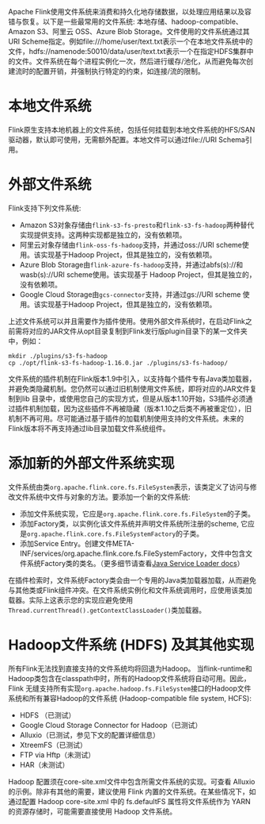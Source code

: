 Apache Flink使用文件系统来消费和持久化地存储数据，以处理应用结果以及容错与恢复。以下是一些最常用的文件系统: 本地存储、hadoop-compatible、Amazon S3、阿里云 OSS、Azure Blob Storage。文件使用的文件系统通过其URI Scheme指定。例如file:///home/user/text.txt表示一个在本地文件系统中的文件，hdfs://namenode:50010/data/user/text.txt表示一个在指定HDFS集群中的文件。文件系统在每个进程实例化一次，然后进行缓存/池化，从而避免每次创建流时的配置开销，并强制执行特定的约束，如连接/流的限制。
# 本地文件系统
Flink原生支持本地机器上的文件系统，包括任何挂载到本地文件系统的HFS/SAN驱动器，默认即可使用，无需额外配置。本地文件可以通过file://URI Schema引用。
# 外部文件系统
Flink支持下列文件系统:
- Amazon S3对象存储由`flink-s3-fs-presto`和`flink-s3-fs-hadoop`两种替代实现提供支持。这两种实现都是独立的，没有依赖项。
- 阿里云对象存储由`flink-oss-fs-hadoop`支持，并通过oss://URI scheme使用。该实现基于Hadoop Project，但其是独立的，没有依赖项。
- Azure Blob Storage由`flink-azure-fs-hadoop`支持，并通过abfs(s)://和wasb(s)://URI scheme使用。该实现基于 Hadoop Project，但其是独立的，没有依赖项。
- Google Cloud Storage由`gcs-connector`支持，并通过gs://URI scheme 使用。该实现基于Hadoop Project，但其是独立的，没有依赖项。

上述文件系统可以并且需要作为插件使用。使用外部文件系统时，在启动Flink之前需将对应的JAR文件从opt目录复制到Flink发行版plugin目录下的某一文件夹中，例如：
```shell
mkdir ./plugins/s3-fs-hadoop
cp ./opt/flink-s3-fs-hadoop-1.16.0.jar ./plugins/s3-fs-hadoop/
```
文件系统的插件机制在Flink版本1.9中引入，以支持每个插件专有Java类加载器，并避免类隐藏机制。您仍然可以通过旧机制使用文件系统，即将对应的JAR文件复制到lib 目录中，或使用您自己的实现方式，但是从版本1.10开始，S3插件必须通过插件机制加载，因为这些插件不再被隐藏（版本1.10之后类不再被重定位），旧机制不再可用。尽可能通过基于插件的加载机制使用支持的文件系统。未来的Flink版本将不再支持通过lib目录加载文件系统组件。
# 添加新的外部文件系统实现
文件系统由类`org.apache.flink.core.fs.FileSystem`表示，该类定义了访问与修改文件系统中文件与对象的方法。要添加一个新的文件系统:
- 添加文件系统实现，它应是`org.apache.flink.core.fs.FileSystem`的子类。
- 添加Factory类，以实例化该文件系统并声明文件系统所注册的scheme, 它应是`org.apache.flink.core.fs.FileSystemFactory`的子类。
- 添加Service Entry。创建文件META-INF/services/org.apache.flink.core.fs.FileSystemFactory，文件中包含文件系统Factory类的类名。（更多细节请查看[Java Service Loader docs](https://docs.oracle.com/javase/8/docs/api/java/util/ServiceLoader.html)）

在插件检索时，文件系统Factory类会由一个专用的Java类加载器加载，从而避免与其他类或Flink组件冲突。在文件系统实例化和文件系统调用时，应使用该类加载器。实际上这表示您的实现应避免使用`Thread.currentThread().getContextClassLoader()`类加载器。
# Hadoop文件系统 (HDFS) 及其其他实现
所有Flink无法找到直接支持的文件系统均将回退为Hadoop。 当flink-runtime和Hadoop类包含在classpath中时，所有的Hadoop文件系统将自动可用。因此，Flink 无缝支持所有实现`org.apache.hadoop.fs.FileSystem`接口的Hadoop文件系统和所有兼容Hadoop的文件系统 (Hadoop-compatible file system, HCFS):
- HDFS （已测试）
- Google Cloud Storage Connector for Hadoop（已测试）
- Alluxio（已测试，参见下文的配置详细信息）
- XtreemFS（已测试）
- FTP via Hftp（未测试）
- HAR（未测试）


Hadoop 配置须在core-site.xml文件中包含所需文件系统的实现。可查看 Alluxio 的示例。除非有其他的需要，建议使用 Flink 内置的文件系统。在某些情况下，如通过配置 Hadoop core-site.xml 中的 fs.defaultFS 属性将文件系统作为 YARN 的资源存储时，可能需要直接使用 Hadoop 文件系统。




